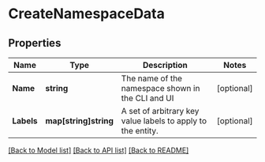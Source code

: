 # CreateNamespaceData

## Properties

Name | Type | Description | Notes
------------ | ------------- | ------------- | -------------
**Name** | **string** | The name of the namespace shown in the CLI and UI  | [optional] 
**Labels** | **map[string]string** | A set of arbitrary key value labels to apply to the entity.  | [optional] 

[[Back to Model list]](../README.md#documentation-for-models) [[Back to API list]](../README.md#documentation-for-api-endpoints) [[Back to README]](../README.md)


